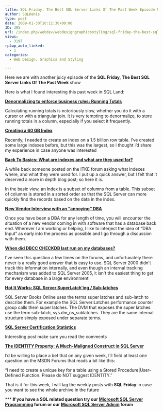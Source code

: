 ```yaml
---
title: SQL Friday, The Best SQL Server Links Of The Past Week Episode 9
author: SQLDenis
type: post
date: 2009-01-30T10:11:30+00:00
ID: 305
url: /index.php/webdev/webdesigngraphicsstyling/sql-friday-the-best-sql-server-links-of-9/
views:
  - 3197
rp4wp_auto_linked:
  - 1
categories:
  - Web Design, Graphics and Styling

---
```

Here we are with another juicy episode of the **SQL Friday, The Best SQL Server Links Of The Past Week** show
  
Here is what I found interesting this past week in SQL Land:

**[Denormalizing to enforce business rules: Running Totals][1]**
  
Calculating running totals is notoriously slow, whether you do it with a cursor or with a triangular join. It is very tempting to denormalize, to store running totals in a column, especially if you select it frequently.

**[Creating a 60 GB Index][2]**
  
Recently, I needed to create an index on a 1.5 billion row table. I’ve created some large indexes before, but this was the largest, so I thought I’d share my experience in case anyone was interested

**[Back To Basics: What are indexes and what are they used for?][3]**
  
A while back someone posted on the ITKE forum asking what Indexes where, and what they were used for. I put up a quick answer, but I felt that it deserved a more in depth blog post; so here it is.

In the basic view, an Index is a subset of columns from a table. This subset of columns is stored in a sorted order so that the SQL Server can more quickly find the records based on the data in the index.

**[New Vendor Interview with an “annoying” DBA][4]**
  
Once you have been a DBA for any length of time, you will encounter the situation of a new vendor coming in with software that has a database back end. Wherever I am working or helping, I like to interject the idea of “DBA Input” as early into the process as possible and I go through a discussion with them.

**[When did DBCC CHECKDB last run on my databases?][5]**
  
I've seen this question a few times on the forums, and unfortunately there never is a really good answer that is easy to use. SQL Server 2000 didn't track this information internally, and even though an internal tracking mechanism was added to SQL Server 2005, it isn't the easiest thing to get for every database in a large environment

**[Hot It Works: SQL Server SuperLatch'ing / Sub-latches][6]**
  
SQL Server Books Online uses the terms super latches and sub-latch to describe them. For example the SQL Server:Latches performance counter group calls them super latches. The DVM that exposes the super latches use the term sub-latch, sys.dm\_os\_sublatches. They are the same internal structure simply exposed under separate terms.

**[SQL Server Certification Statistics][7]**
  
Interesting post make sure you read the comments

**[The IDENTITY Property: A Much-Maligned Construct in SQL Server][8]**
  
I’d be willing to place a bet that on any given week, I’ll field at least one question on the MSDN Forums that reads a bit like this:

“I need to create a unique key for a table using a Stored Procedure|User-Defined Function. Please do NOT suggest IDENTITY.”



That is it for this week, I will tag the weekly posts with **SQL Friday** in case you want to see the whole archive in the future

\*** **If you have a SQL related question try our [Microsoft SQL Server Programming][9] forum or our [Microsoft SQL Server Admin][10] forum**<ins></ins>

 [1]: http://sqlblog.com/blogs/alexander_kuznetsov/archive/2009/01/23/denormalizing-to-enforce-business-rules-running-totals.aspx
 [2]: http://sqlfool.com/2009/01/creating-a-60-gb-index/
 [3]: http://itknowledgeexchange.techtarget.com/sql-server/back-to-basics-what-are-indexes-and-what-are-they-used-for/
 [4]: http://www.straightpathsql.com/blog/2009/1/27/new-vendor-interview-with-an-annoying-dba.html
 [5]: http://sqlblog.com/blogs/jonathan_kehayias/archive/2009/01/28/when-did-dbcc-checkdb-last-run-on-my-databases.aspx
 [6]: http://blogs.msdn.com/psssql/archive/2009/01/28/hot-it-works-sql-server-superlatch-ing-sub-latches.aspx
 [7]: http://sqlblog.com/blogs/greg_low/archive/2009/01/29/sql-server-certification-statistics.aspx
 [8]: http://feedproxy.google.com/~r/TheHobt/~3/nqVWQTDVS6s/identity-property-much-maligned.html
 [9]: http://forum.ltd.local/viewforum.php?f=17
 [10]: http://forum.ltd.local/viewforum.php?f=22